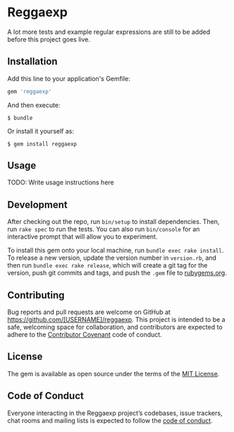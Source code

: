 # Reggaexp

A lot more tests and example regular expressions are still to be added before this project goes live.

## Installation

Add this line to your application's Gemfile:

```ruby
gem 'reggaexp'
```

And then execute:

    $ bundle

Or install it yourself as:

    $ gem install reggaexp

## Usage

TODO: Write usage instructions here

## Development

After checking out the repo, run `bin/setup` to install dependencies. Then, run `rake spec` to run the tests. You can also run `bin/console` for an interactive prompt that will allow you to experiment.

To install this gem onto your local machine, run `bundle exec rake install`. To release a new version, update the version number in `version.rb`, and then run `bundle exec rake release`, which will create a git tag for the version, push git commits and tags, and push the `.gem` file to [rubygems.org](https://rubygems.org).

## Contributing

Bug reports and pull requests are welcome on GitHub at https://github.com/[USERNAME]/reggaexp. This project is intended to be a safe, welcoming space for collaboration, and contributors are expected to adhere to the [Contributor Covenant](http://contributor-covenant.org) code of conduct.

## License

The gem is available as open source under the terms of the [MIT License](https://opensource.org/licenses/MIT).

## Code of Conduct

Everyone interacting in the Reggaexp project’s codebases, issue trackers, chat rooms and mailing lists is expected to follow the [code of conduct](https://github.com/[USERNAME]/reggaexp/blob/master/CODE_OF_CONDUCT.md).
